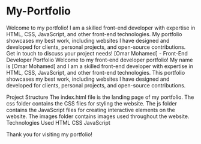 # My-Portfolio
Welcome to my portfolio! I am a skilled front-end developer with expertise in HTML, CSS, JavaScript, and other front-end technologies. My portfolio showcases my best work, including websites I have designed and developed for clients, personal projects, and open-source contributions. Get in touch to discuss your project needs!
[Omar Mohamed] - Front-End Developer Portfolio
Welcome to my front-end developer portfolio! My name is [Omar Mohamed] and I am a skilled front-end developer with expertise in HTML, CSS, JavaScript, and other front-end technologies. This portfolio showcases my best work, including websites I have designed and developed for clients, personal projects, and open-source contributions.

Project Structure
The index.html file is the landing page of my portfolio.
The css folder contains the CSS files for styling the website.
The js folder contains the JavaScript files for creating interactive elements on the website.
The images folder contains images used throughout the website.
Technologies Used
HTML
CSS
JavaScript


Thank you for visiting my portfolio!
